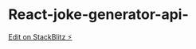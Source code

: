 # React-joke-generator-api-

[Edit on StackBlitz ⚡️](https://stackblitz.com/edit/stackblitz-starters-twfseh)
